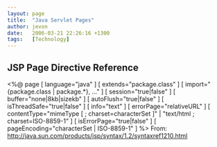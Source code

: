```yaml
---
layout: page
title:  "Java Servlet Pages"
author: jevon
date:   2006-03-21 22:26:16 +1300
tags:   [Technology]
---
```


## JSP Page Directive Reference
<%@ page
  [ language="java" ]
  [ extends="package.class" ]
  [ import="{package.class | package.*}, ..." ]
  [ session="true|false" ] 
  [ buffer="none|8kb|sizekb" ]
  [ autoFlush="true|false" ]
  [ isThreadSafe="true|false" ]
  [ info="text" ]
  [ errorPage="relativeURL" ]
  [ contentType="mimeType [ ; charset=characterSet ]" |
      "text/html ; charset=ISO-8859-1" ]
  [ isErrorPage="true|false" ]
  [ pageEncoding="characterSet | ISO-8859-1" ]
%>
From: http://java.sun.com/products/jsp/syntax/1.2/syntaxref1210.html

